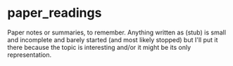 # paper_readings

Paper notes or summaries, to remember. Anything written as (stub) is small and incomplete and barely started (and most likely stopped) but I'll put it there because the topic is interesting and/or it might be its only representation. 